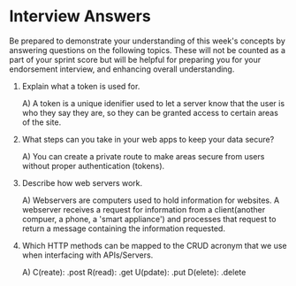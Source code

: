 # Interview Answers
Be prepared to demonstrate your understanding of this week's concepts by answering questions on the following topics. These will not be counted as a part of your sprint score but will be helpful for preparing you for your endorsement interview, and enhancing overall understanding.


1. Explain what a token is used for.

    A) A token is a unique idenifier used to let a server know that the user is who they say they are, so they can be granted access to certain areas of the site.

2. What steps can you take in your web apps to keep your data secure?

    A) You can create a private route to make areas secure from users without proper authentication (tokens).
    
3. Describe how web servers work.

    A) Webservers are computers used to hold information for websites. A webserver receives a request for information from a client(another compuer, a phone, a 'smart appliance') and processes that request to return a message containing the information requested.

4. Which HTTP methods can be mapped to the CRUD acronym that we use when interfacing with APIs/Servers.

    A) C(reate): .post
       R(read): .get
       U(pdate): .put
       D(elete): .delete